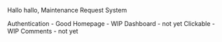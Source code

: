 Hallo hallo, Maintenance Request System

Authentication - Good
Homepage - WIP
Dashboard - not yet
Clickable - WIP
Comments - not yet
